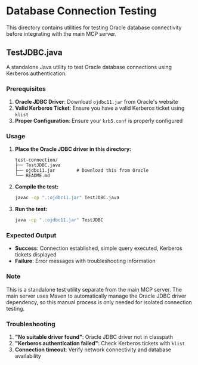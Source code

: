 # Database Connection Testing

This directory contains utilities for testing Oracle database connectivity before integrating with the main MCP server.

## TestJDBC.java

A standalone Java utility to test Oracle database connections using Kerberos authentication.

### Prerequisites

1. **Oracle JDBC Driver**: Download `ojdbc11.jar` from Oracle's website
2. **Valid Kerberos Ticket**: Ensure you have a valid Kerberos ticket using `klist`
3. **Proper Configuration**: Ensure your `krb5.conf` is properly configured

### Usage

1. **Place the Oracle JDBC driver in this directory:**
   ```
   test-connection/
   ├── TestJDBC.java
   ├── ojdbc11.jar        # Download this from Oracle
   └── README.md
   ```

2. **Compile the test:**
   ```bash
   javac -cp ".:ojdbc11.jar" TestJDBC.java
   ```

3. **Run the test:**
   ```bash
   java -cp ".:ojdbc11.jar" TestJDBC
   ```

### Expected Output

- **Success**: Connection established, simple query executed, Kerberos tickets displayed
- **Failure**: Error messages with troubleshooting information

### Note

This is a standalone test utility separate from the main MCP server. The main server uses Maven to automatically manage the Oracle JDBC driver dependency, so this manual process is only needed for isolated connection testing.

### Troubleshooting

1. **"No suitable driver found"**: Oracle JDBC driver not in classpath
2. **"Kerberos authentication failed"**: Check Kerberos tickets with `klist`
3. **Connection timeout**: Verify network connectivity and database availability